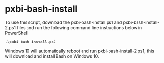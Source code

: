 # pxbi-bash-install

To use this script, download the pxbi-bash-install.ps1 and pxbi-bash-install-2.ps1 files and run the following command line instructions below in PowerShell
```
.\pxbi-bash-install.ps1
```

Windows 10 will automatically reboot and run pxbi-bash-install-2.ps1, this will download and install Bash on Windows 10.
